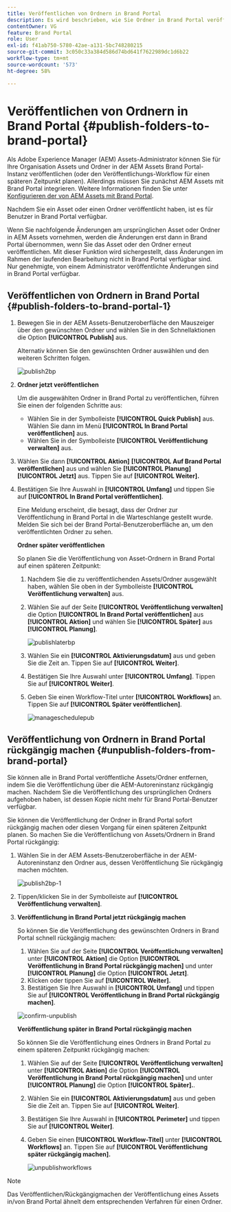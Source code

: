 ```yaml
---
title: Veröffentlichen von Ordnern in Brand Portal
description: Es wird beschrieben, wie Sie Ordner in Brand Portal veröffentlichen und die Veröffentlichung aufheben.
contentOwner: VG
feature: Brand Portal
role: User
exl-id: f41ab750-5780-42ae-a131-5bc748280215
source-git-commit: 3c050c33a384d586d74bd641f7622989dc1d6b22
workflow-type: tm+mt
source-wordcount: '573'
ht-degree: 58%

---
```


# Veröffentlichen von Ordnern in Brand Portal {#publish-folders-to-brand-portal}

Als Adobe Experience Manager (AEM) Assets-Administrator können Sie für Ihre Organisation Assets und Ordner in der AEM Assets Brand Portal-Instanz veröffentlichen (oder den Veröffentlichungs-Workflow für einen späteren Zeitpunkt planen). Allerdings müssen Sie zunächst AEM Assets mit Brand Portal integrieren. Weitere Informationen finden Sie unter [Konfigurieren der von AEM Assets mit Brand Portal](configure-aem-assets-with-brand-portal.md).

Nachdem Sie ein Asset oder einen Ordner veröffentlicht haben, ist es für Benutzer in Brand Portal verfügbar.

Wenn Sie nachfolgende Änderungen am ursprünglichen Asset oder Ordner in AEM Assets vornehmen, werden die Änderungen erst dann in Brand Portal übernommen, wenn Sie das Asset oder den Ordner erneut veröffentlichen. Mit dieser Funktion wird sichergestellt, dass Änderungen im Rahmen der laufenden Bearbeitung nicht in Brand Portal verfügbar sind. Nur genehmigte, von einem Administrator veröffentlichte Änderungen sind in Brand Portal verfügbar.

## Veröffentlichen von Ordnern in Brand Portal {#publish-folders-to-brand-portal-1}

1. Bewegen Sie in der AEM Assets-Benutzeroberfläche den Mauszeiger über den gewünschten Ordner und wählen Sie in den Schnellaktionen die Option **[!UICONTROL Publish]** aus.

   Alternativ können Sie den gewünschten Ordner auswählen und den weiteren Schritten folgen.

   ![publish2bp](assets/publish2bp.png)

2. **Ordner jetzt veröffentlichen** 

   Um die ausgewählten Ordner in Brand Portal zu veröffentlichen, führen Sie einen der folgenden Schritte aus:

   * Wählen Sie in der Symbolleiste **[!UICONTROL Quick Publish]** aus. Wählen Sie dann im Menü **[!UICONTROL In Brand Portal veröffentlichen]** aus.
   * Wählen Sie in der Symbolleiste **[!UICONTROL Veröffentlichung verwalten]** aus.

3. Wählen Sie dann **[!UICONTROL Aktion]** **[!UICONTROL Auf Brand Portal veröffentlichen]** aus und wählen Sie **[!UICONTROL Planung]** **[!UICONTROL Jetzt]** aus. Tippen Sie auf **[!UICONTROL Weiter].**
4. Bestätigen Sie Ihre Auswahl in **[!UICONTROL Umfang]** und tippen Sie auf **[!UICONTROL In Brand Portal veröffentlichen]**.

   Eine Meldung erscheint, die besagt, dass der Ordner zur Veröffentlichung in Brand Portal in die Warteschlange gestellt wurde. Melden Sie sich bei der Brand Portal-Benutzeroberfläche an, um den veröffentlichten Ordner zu sehen.

   **Ordner später veröffentlichen**

   So planen Sie die Veröffentlichung von Asset-Ordnern in Brand Portal auf einen späteren Zeitpunkt:

   1. Nachdem Sie die zu veröffentlichenden Assets/Ordner ausgewählt haben, wählen Sie oben in der Symbolleiste **[!UICONTROL Veröffentlichung verwalten]** aus.
   2. Wählen Sie auf der Seite **[!UICONTROL Veröffentlichung verwalten]** die Option **[!UICONTROL In Brand Portal veröffentlichen]** aus **[!UICONTROL Aktion]** und wählen Sie **[!UICONTROL Später]** aus **[!UICONTROL Planung]**.

      ![publishlaterbp](assets/publishlaterbp.png)

   3. Wählen Sie ein **[!UICONTROL Aktivierungsdatum]** aus und geben Sie die Zeit an. Tippen Sie auf **[!UICONTROL Weiter]**.
   4. Bestätigen Sie Ihre Auswahl unter **[!UICONTROL Umfang]**. Tippen Sie auf **[!UICONTROL Weiter]**.
   5. Geben Sie einen Workflow-Titel unter **[!UICONTROL Workflows]** an. Tippen Sie auf **[!UICONTROL Später veröffentlichen]**.

      ![manageschedulepub](assets/manageschedulepub.png)

## Veröffentlichung von Ordnern in Brand Portal rückgängig machen {#unpublish-folders-from-brand-portal}

Sie können alle in Brand Portal veröffentliche Assets/Ordner entfernen, indem Sie die Veröffentlichung über die AEM-Autoreninstanz rückgängig machen. Nachdem Sie die Veröffentlichung des ursprünglichen Ordners aufgehoben haben, ist dessen Kopie nicht mehr für Brand Portal-Benutzer verfügbar.

Sie können die Veröffentlichung der Ordner in Brand Portal sofort rückgängig machen oder diesen Vorgang für einen späteren Zeitpunkt planen. So machen Sie die Veröffentlichung von Assets/Ordnern in Brand Portal rückgängig:

1. Wählen Sie in der AEM Assets-Benutzeroberfläche in der AEM-Autoreninstanz den Ordner aus, dessen Veröffentlichung Sie rückgängig machen möchten.

   ![publish2bp-1](assets/publish2bp-1.png)

2. Tippen/klicken Sie in der Symbolleiste auf **[!UICONTROL Veröffentlichung verwalten]**. 

3. **Veröffentlichung in Brand Portal jetzt rückgängig machen**

   So können Sie die Veröffentlichung des gewünschten Ordners in Brand Portal schnell rückgängig machen:

   1. Wählen Sie auf der Seite **[!UICONTROL Veröffentlichung verwalten]** unter **[!UICONTROL Aktion]** die Option **[!UICONTROL Veröffentlichung in Brand Portal rückgängig machen]** und unter **[!UICONTROL Planung]** die Option **[!UICONTROL Jetzt]**.
   2. Klicken oder tippen Sie auf **[!UICONTROL Weiter].**
   3. Bestätigen Sie Ihre Auswahl in **[!UICONTROL Umfang]** und tippen Sie auf **[!UICONTROL Veröffentlichung in Brand Portal rückgängig machen]**.

   ![confirm-unpublish](assets/confirm-unpublish.png)

   **Veröffentlichung später in Brand Portal rückgängig machen**

   So können Sie die Veröffentlichung eines Ordners in Brand Portal zu einem späteren Zeitpunkt rückgängig machen:

   1. Wählen Sie auf der Seite **[!UICONTROL Veröffentlichung verwalten]** unter **[!UICONTROL Aktion]** die Option **[!UICONTROL Veröffentlichung in Brand Portal rückgängig machen]** und unter **[!UICONTROL Planung]** die Option **[!UICONTROL Später].**.
   2. Wählen Sie ein **[!UICONTROL Aktivierungsdatum]** aus und geben Sie die Zeit an. Tippen Sie auf **[!UICONTROL Weiter]**.
   3. Bestätigen Sie Ihre Auswahl in **[!UICONTROL Perimeter]** und tippen Sie auf **[!UICONTROL Weiter]**.
   4. Geben Sie einen **[!UICONTROL Workflow-Titel]** unter **[!UICONTROL Workflows]** an. Tippen Sie auf **[!UICONTROL Veröffentlichung später rückgängig machen].**

      ![unpublishworkflows](assets/unpublishworkflows.png)


>[!NOTE]
>
>Das Veröffentlichen/Rückgängigmachen der Veröffentlichung eines Assets in/von Brand Portal ähnelt dem entsprechenden Verfahren für einen Ordner.

